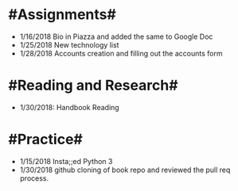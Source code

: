 #Assignments#
==
* 1/16/2018 Bio in Piazza and added the same to Google Doc
* 1/25/2018 New technology list
* 1/28/2018 Accounts creation and filling out the accounts form


#Reading and Research#
==
* 1/30/2018: Handbook Reading

#Practice#
==
* 1/15/2018 Insta;;ed Python 3
* 1/30/2018 github cloning  of book repo and reviewed the pull req process.
